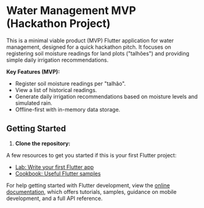 # Water Management MVP (Hackathon Project)

This is a minimal viable product (MVP) Flutter application for water management, designed for a quick hackathon pitch. It focuses on registering soil moisture readings for land plots ("talhões") and providing simple daily irrigation recommendations.

**Key Features (MVP):**

- Register soil moisture readings per "talhão".
- View a list of historical readings.
- Generate daily irrigation recommendations based on moisture levels and simulated rain.
- Offline-first with in-memory data storage.

## Getting Started

1.  **Clone the repository:**


A few resources to get you started if this is your first Flutter project:

- [Lab: Write your first Flutter app](https://docs.flutter.dev/get-started/codelab)
- [Cookbook: Useful Flutter samples](https://docs.flutter.dev/cookbook)

For help getting started with Flutter development, view the
[online documentation](https://docs.flutter.dev/), which offers tutorials,
samples, guidance on mobile development, and a full API reference.

